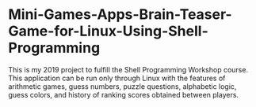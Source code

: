 # Mini-Games-Apps-Brain-Teaser-Game-for-Linux-Using-Shell-Programming
This is my 2019 project to fulfill the Shell Programming Workshop course. This application can be run only through Linux with the features of arithmetic games, guess numbers, puzzle questions, alphabetic logic, guess colors, and history of ranking scores obtained between players.
